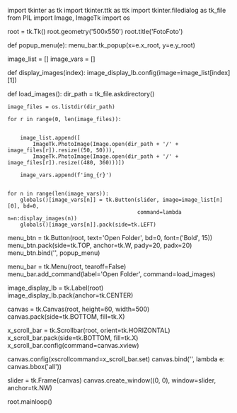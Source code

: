 import tkinter as tk
import tkinter.ttk as ttk
import tkinter.filedialog as tk_file
from PIL import Image, ImageTk
import os

root = tk.Tk()
root.geometry('500x550')
root.title('FotoFoto')



def popup_menu(e):
    menu_bar.tk_popup(x=e.x_root, y=e.y_root)


image_list = []
image_vars = []

def display_images(index):
    image_display_lb.config(image=image_list[index][1])

def load_images():
    dir_path = tk_file.askdirectory()

    image_files = os.listdir(dir_path)

    for r in range(0, len(image_files)):

        
        image_list.append([
            ImageTk.PhotoImage(Image.open(dir_path + '/' + image_files[r]).resize((50, 50))), 
            ImageTk.PhotoImage(Image.open(dir_path + '/' + image_files[r]).resize((480, 360)))]) 
        
        image_vars.append(f'img_{r}')
    
    
    for n in range(len(image_vars)):
        globals()[image_vars[n]] = tk.Button(slider, image=image_list[n][0], bd=0,
                                             command=lambda n=n:display_images(n))
        globals()[image_vars[n]].pack(side=tk.LEFT)


menu_btn = tk.Button(root, text='Open Folder', bd=0, font=('Bold', 15))
menu_btn.pack(side=tk.TOP, anchor=tk.W, pady=20, padx=20)
menu_btn.bind('<Button-1>', popup_menu)

menu_bar = tk.Menu(root, tearoff=False)
menu_bar.add_command(label='Open Folder', command=load_images)

image_display_lb = tk.Label(root)
image_display_lb.pack(anchor=tk.CENTER)

canvas = tk.Canvas(root, height=60, width=500)
canvas.pack(side=tk.BOTTOM, fill=tk.X)

x_scroll_bar = tk.Scrollbar(root, orient=tk.HORIZONTAL)
x_scroll_bar.pack(side=tk.BOTTOM, fill=tk.X)
x_scroll_bar.config(command=canvas.xview)

canvas.config(xscrollcommand=x_scroll_bar.set)
canvas.bind('<Configure>', lambda e: canvas.bbox('all'))

slider = tk.Frame(canvas)
canvas.create_window((0, 0), window=slider, anchor=tk.NW)

root.mainloop()
